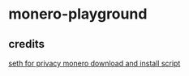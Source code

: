 # monero-playground
## credits
 [seth for privacy monero download and install script](https://sethforprivacy.com/guides/run-a-monero-node-advanced/#download-and-install-monerod)